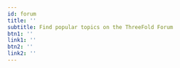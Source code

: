 ```yaml
---
id: forum
title: ''
subtitle: Find popular topics on the ThreeFold Forum
btn1: ''
link1: ''
btn2: ''
link2: ''
---
```


